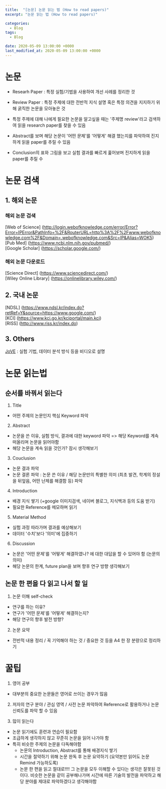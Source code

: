 ```yaml
---
title:  "[논문] 논문 읽는 법 (How to read papers)"
excerpt: "논문 읽는 법 (How to read papers)"

categories:
  - Blog
tags:
  - Blog

date: 2020-05-09 13:00:00 +0000
last_modified_at: 2020-05-09 13:00:00 +0000
---
```

# 논문
- Researh Paper : 특정 실험/기법을 사용하여 개선 사례를 정리한 것
- Review Paper : 특정 주제에 대한 전반적 지식 설명 혹은 특정 의견을 지지하기 위해 굵직한 논문을 모아놓은 것


- 특정 주제에 대해 나에게 필요한 논문을 알고싶을 때는 '주제명 review'라고 검색하여 읽을 research paper를 찾을 수 있음
- Abstract를 보며 해당 논문이 '어떤 문제'를 '어떻게' 해결 했는지를 파악하여 진지하게 읽을 paper를 추릴 수 있음
- Conclusion의 표와 그림을 보고 실험 결과를 빠르게 훑어보며 진지하게 읽을 paper를 추릴 수 

# 논문 검색
## 1. 해외 논문
### 해외 논문 검색
[Web of Science] (http://login.webofknowledge.com/error/Error?Error=IPError&PathInfo=%2F&RouterURL=http%3A%2F%2Fwww.webofknowledge.com%2F&Domain=.webofknowledge.com&Src=IP&Alias=WOK5)<br>
[Pub Med] (https://www.ncbi.nlm.nih.gov/pubmed/)<br>
[Google Scholar] (https://scholar.google.com/)<br>

### 해외 논문 다운로드
[Science Direct] (https://www.sciencedirect.com/)<br>
[Wiley Online Library] (https://onlinelibrary.wiley.com/)<br>

## 2. 국내 논문
[NDSL] (https://www.ndsl.kr/index.do?retRef=Y&source=https://www.google.com/)<br>
[KCI] (https://www.kci.go.kr/kciportal/main.kci)<br>
[RISS] (http://www.riss.kr/index.do)<br>

## 3. Others
[JoVE](https://www.jove.com/) : 실험 기법, 데이터 분석 방식 등을 비디오로 설명

# 논문 읽는법
## 순서를 바꿔서 읽는다
1. Title 
- 어떤 주제의 논문인지 핵심 Keyword 파악
2. Abstract 
- 논문을 쓴 이유, 실험 방식, 결과에 대한 keyword 파악 => 해당 Keyword를 계속 떠올리며 논문을 읽어야함
- 해당 논문을 계속 읽을 것인가? 잠시 생각해보기
3. Couclusion
- 논문 결과 파악
- 논문 결론 파악 : 논문 쓴 이유 / 해당 논문만의 특별한 의미 (최초 발견, 학계의 정설을 뒤엎음, 어떤 난제를 해결함 등) 파악
4. Introduction
- 배경 지식 쌓기 (+google 이미지검색, 네이버 블로그, 지식백과 등의 도움 받기)
- 필요한 Reference를 메모하며 읽기
5. Material Method 
- 실험 과정 따라가며 결과를 예상해보기
- 데이터 '수치'보다 '의미'에 집중하기
6. Discussion 
- 논문은 '어떤 문제'를 '어떻게' 해결하였나? 에 대한 대답을 할 수 있어야 함 (논문의 의미)
- 해당 논문의 한계, future plan을 보며 향후 연구 방향 생각해보기

## 논문 한 편을 다 읽고 나서 할 일
1. 논문 이해 self-check
- 연구를 하는 이유?
- 연구가 '어떤 문제'를 '어떻게' 해결하는지?
- 해당 연구의 향후 발전 방향?

2. 논문 요약
- 전반적 내용 정리 / 꼭 기억해야 하는 것 / 중요한 것 등을 A4 한 장 분량으로 정리하기

# 꿀팁
1. 영어 공부
- 대부분의 중요한 논문들은 영어로 쓰이는 경우가 많음

2. 저자의 연구 분야 / 관심 영역 / 사전 논문 파악하여 Reference로 활용하거나 논문 신뢰도를 파악 할 수 있음

3. 많이 읽는다
- 논문 읽기에도 훈련과 연습이 필요함
- 조급하게 생각하지 않고 꾸준히 논문을 읽어 나가야 함
- 특히 비슷한 주제의 논문을 다독해야함
  - 논문의 Introduction, Abstract를 통해 배경지식 쌓기
  - 시간을 절약하기 위해 논문 완독 후 논문 요약하기 (요약본만 읽어도 논문 Remind 가능하도록)
  - 논문 한 편을 읽고 절대로!!!! 그 논문을 모두 이해할 수 있다는 생각은 잘못된 것이다. 비슷한 논문을 같이 공부해나가며 시간에 따른 기술의 발전을 파악하고 해당 분야를 제대로 파악하겠다고 생각해야함

